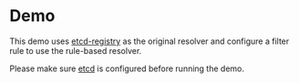 # Demo
This demo uses [etcd-registry](github.com/kitex-contrib/registry-etcd) as the original resolver and configure a filter rule to use the rule-based resolver.

Please make sure [etcd](https://etcd.io/) is configured before running the demo. 